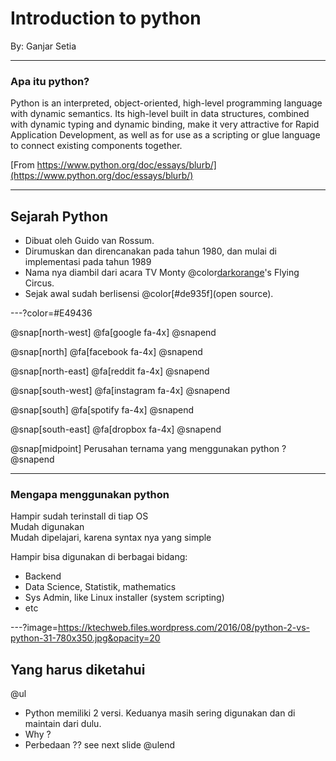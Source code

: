 # Introduction to python

By: Ganjar Setia

---

### Apa itu python?

Python is an interpreted, object-oriented, high-level programming language with dynamic semantics. Its high-level built in data structures, combined with dynamic typing and dynamic binding, make it very attractive for Rapid Application Development, as well as for use as a scripting or glue language to connect existing components together.

[From https://www.python.org/doc/essays/blurb/](https://www.python.org/doc/essays/blurb/)

---

## Sejarah Python

- Dibuat oleh Guido van Rossum.
- Dirumuskan dan direncanakan pada tahun 1980, dan mulai di implementasi pada tahun 1989
- Nama nya diambil dari acara TV Monty @color[darkorange](Python)'s Flying Circus.
- Sejak awal sudah berlisensi @color[#de935f](open source).

---?color=#E49436

@snap[north-west]
@fa[google fa-4x]
@snapend

@snap[north]
@fa[facebook fa-4x]
@snapend

@snap[north-east]
@fa[reddit fa-4x]
@snapend

@snap[south-west]
@fa[instagram fa-4x]
@snapend

@snap[south]
@fa[spotify fa-4x]
@snapend

@snap[south-east]
@fa[dropbox fa-4x]
@snapend

@snap[midpoint]
Perusahan ternama yang menggunakan python ?
@snapend

---

### Mengapa menggunakan python

Hampir sudah terinstall di tiap OS
<br>
Mudah digunakan
<br>
Mudah dipelajari, karena syntax nya yang simple
<br>

Hampir bisa digunakan di berbagai bidang:
<br>
- Backend
- Data Science, Statistik, mathematics
- Sys Admin, like Linux installer (system scripting)
- etc

---?image=https://ktechweb.files.wordpress.com/2016/08/python-2-vs-python-31-780x350.jpg&opacity=20

## Yang harus diketahui

@ul
- Python memiliki 2 versi. Keduanya masih sering digunakan dan di maintain dari dulu.
- Why ?
- Perbedaan ?? see next slide
@ulend
